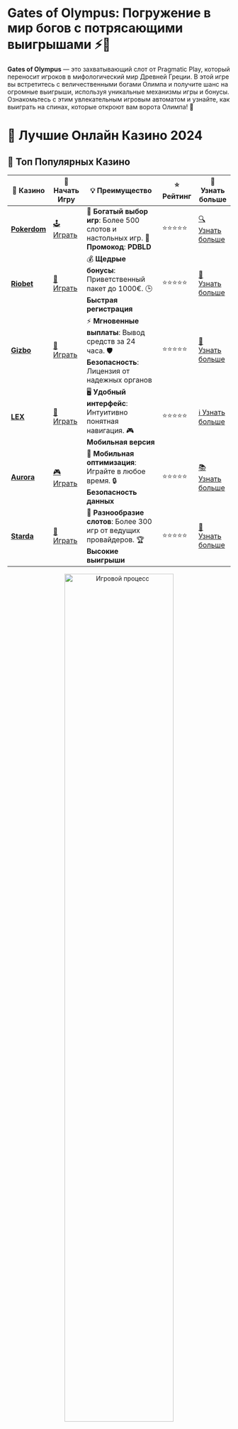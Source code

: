 # Gates of Olympus: Погружение в мир богов с потрясающими выигрышами ⚡️👑

**Gates of Olympus** — это захватывающий слот от Pragmatic Play, который переносит игроков в мифологический мир Древней Греции. В этой игре вы встретитесь с величественными богами Олимпа и получите шанс на огромные выигрыши, используя уникальные механизмы игры и бонусы. Ознакомьтесь с этим увлекательным игровым автоматом и узнайте, как выиграть на спинах, которые откроют вам ворота Олимпа! 🌟

# 🎰 Лучшие Онлайн Казино 2024

## 🌟 Топ Популярных Казино

| 🎲 **Казино** | 🔗 **Начать Игру** | 💡 **Преимущество** | ⭐ **Рейтинг** | 🔗 **Узнать больше** |
|--------------|---------------------|---------------------|----------------|----------------------|
| [**Pokerdom**](https://brandplay.link/4k77v2yx) | [🕹️ Играть](https://brandplay.link/4k77v2yx) | 🎉 **Богатый выбор игр**: Более 500 слотов и настольных игр. 🎁 **Промокод**: **PDBLD** | ⭐⭐⭐⭐⭐ | [🔍 Узнать больше](https://brandplay.link/4k77v2yx) |
| [**Riobet**](https://brandplay.link/7xBLTPyj) | [🎰 Играть](https://brandplay.link/7xBLTPyj) | 💰 **Щедрые бонусы**: Приветственный пакет до 1000€. 🕒 **Быстрая регистрация** | ⭐⭐⭐⭐⭐ | [📖 Узнать больше](https://brandplay.link/7xBLTPyj) |
| [**Gizbo**](https://brandplay.link/bprXw4YV) | [🎲 Играть](https://brandplay.link/bprXw4YV) | ⚡ **Мгновенные выплаты**: Вывод средств за 24 часа. 🛡️ **Безопасность**: Лицензия от надежных органов | ⭐⭐⭐⭐⭐ | [📝 Узнать больше](https://brandplay.link/bprXw4YV) |
| [**LEX**](https://brandplay.link/zW4hdDFV) | [🤑 Играть](https://brandplay.link/zW4hdDFV) | 🖥️ **Удобный интерфейс**: Интуитивно понятная навигация. 🎮 **Мобильная версия** | ⭐⭐⭐⭐⭐ | [ℹ️ Узнать больше](https://brandplay.link/zW4hdDFV) |
| [**Aurora**](https://10trafic-stat2.com/click/668546556bcc6313411604bd/6766/13032/subaccount) | [🎮 Играть](https://10trafic-stat2.com/click/668546556bcc6313411604bd/6766/13032/subaccount) | 📱 **Мобильная оптимизация**: Играйте в любое время. 🔒 **Безопасность данных** | ⭐⭐⭐⭐⭐ | [📚 Узнать больше](https://10trafic-stat2.com/click/668546556bcc6313411604bd/6766/13032/subaccount) |
| [**Starda**](https://brandplay.link/fB7xwRFL) | [🎯 Играть](https://brandplay.link/fB7xwRFL) | 🎰 **Разнообразие слотов**: Более 300 игр от ведущих провайдеров. 🏆 **Высокие выигрыши** | ⭐⭐⭐⭐⭐ | [🔎 Узнать больше](https://brandplay.link/fB7xwRFL) |

<div align="center">
    <img src="https://i.pinimg.com/originals/87/9e/b9/879eb9354dd0699582408b68f2e253b2.gif" alt="Игровой процесс" width="70%">
</div>

## 💎 Лучшие Бонусы и Акции

| 🎲 **Казино** | 🔗 **Начать Игру** | 💡 **Преимущество** | ⭐ **Рейтинг** | 🔗 **Узнать больше** |
|--------------|---------------------|---------------------|----------------|----------------------|
| [**Kometa**](https://brandplay.link/8ZymQJV8) | [🎰 Играть](https://brandplay.link/8ZymQJV8) | 🎁 **Эксклюзивные бонусы**: Регулярные акции и промо. 🔄 **Программы лояльности** | ⭐⭐⭐⭐☆ | [🔍 Узнать больше](https://brandplay.link/8ZymQJV8) |
| [**R7**](https://brandplay.link/bMd3Yjsw) | [🕹️ Играть](https://brandplay.link/bMd3Yjsw) | 🕒 **Круглосуточная поддержка**: Всегда на связи. 💸 **Высокие лимиты** | ⭐⭐⭐⭐☆ | [📖 Узнать больше](https://brandplay.link/bMd3Yjsw) |
| [**7K**](https://brandplay.link/BvQyFShp) | [🎲 Играть](https://brandplay.link/BvQyFShp) | 🌟 **Эксклюзивные бонусы**: Только для VIP игроков. 🎉 **Сезонные акции** | ⭐⭐⭐⭐☆ | [📝 Узнать больше](https://brandplay.link/BvQyFShp) |
| [**Kent**](https://brandplay.link/Fv2WP3js) | [🤑 Играть](https://brandplay.link/Fv2WP3js) | 📈 **Высокий RTP**: Более 98%. 💼 **Профессиональная поддержка** | ⭐⭐⭐⭐☆ | [ℹ️ Узнать больше](https://brandplay.link/Fv2WP3js) |
| [**1Xslots**](https://brandplay.link/hSB1khtr) | [🎮 Играть](https://brandplay.link/hSB1khtr) | 🎉 **Множество акций**: Еженедельные бонусы и турниры. 🛡️ **Безопасность** | ⭐⭐⭐⭐☆ | [📚 Узнать больше](https://brandplay.link/hSB1khtr) |
| [**Gama**](https://brandplay.link/j6NMKsDz) | [🎯 Играть](https://brandplay.link/j6NMKsDz) | 🔍 **Интуитивный интерфейс**: Легкость использования. 🏅 **Престижные турниры** | ⭐⭐⭐⭐☆ | [🔎 Узнать больше](https://brandplay.link/j6NMKsDz) |

<div align="center">
    <img src="https://i.pinimg.com/originals/87/9e/b9/879eb9354dd0699582408b68f2e253b2.gif" alt="Игровой процесс" width="70%">
</div>

## 🚀 Быстрые Выигрыши и Поддержка

| 🎲 **Казино** | 🔗 **Начать Игру** | 💡 **Преимущество** | ⭐ **Рейтинг** | 🔗 **Узнать больше** |
|--------------|---------------------|---------------------|----------------|----------------------|
| [**Onion**](https://brandplay.link/zBGRVpQ9) | [🎰 Играть](https://brandplay.link/zBGRVpQ9) | 🤑 **Низкие ставки**: Идеально для начинающих. 🔄 **Быстрые выводы** | ⭐⭐⭐⭐☆ | [🔍 Узнать больше](https://brandplay.link/zBGRVpQ9) |
| [**Чемпион**](https://temon-gter.cfd/go/lRq?p80412p304504pcc44t17455) | [🕹️ Играть](https://temon-gter.cfd/go/lRq?p80412p304504pcc44t17455) | 🏅 **Лояльная программа**: Награды за активность. 🎁 **Ежемесячные бонусы** | ⭐⭐⭐⭐☆ | [📖 Узнать больше](https://temon-gter.cfd/go/lRq?p80412p304504pcc44t17455) |
| [**Vavada**](https://vavadapartner.pro/?promo=ea5c9275-6854-4505-94fc-95ab18221945-linkb2) | [🎲 Играть](https://vavadapartner.pro/?promo=ea5c9275-6854-4505-94fc-95ab18221945-linkb2) | 🚀 **Быстрая регистрация**: Начните играть мгновенно. 🔐 **Безопасные транзакции** | ⭐⭐⭐⭐☆ | [📝 Узнать больше](https://vavadapartner.pro/?promo=ea5c9275-6854-4505-94fc-95ab18221945-linkb2) |
| [**Friends**](https://gofriends.kim/linkb2) | [🤑 Играть](https://gofriends.kim/linkb2) | 🤝 **Социальные игры**: Играйте с друзьями. 🌐 **Мультиплатформенность** | ⭐⭐⭐⭐☆ | [ℹ️ Узнать больше](https://gofriends.kim/linkb2) |
| [**1WIN**](https://brandplay.link/smXVpBbG) | [🎮 Играть](https://brandplay.link/smXVpBbG) | 🏆 **Турниры с большими призами**: Присоединяйтесь к состязаниям. 🎯 **Акции каждый день** | ⭐⭐⭐⭐⭐ | [🔍 Узнать больше](https://brandplay.link/smXVpBbG) |
| [**Drip**](https://drp-ircp01.com/c07e6a3db) | [🎯 Играть](https://drp-ircp01.com/c07e6a3db) | 🌐 **Инновационные игры**: Новейшие игровые технологии. 🛡️ **Высокая безопасность** | ⭐⭐⭐⭐☆ | [🔎 Узнать больше](https://drp-ircp01.com/c07e6a3db) |

✨ **Выбирайте лучшее казино для себя и наслаждайтесь игрой! Удачи!** ✨

![Gates of Olympus](https://i.pinimg.com/originals/a9/29/6e/a9296ea1cf6a7c20a985e593451f0323.png)

<div align="center">
    <img src="https://i.pinimg.com/originals/87/9e/b9/879eb9354dd0699582408b68f2e253b2.gif" alt="Gates of Olympus" width="70%">
</div>

---

### Обзор **Gates of Olympus** ⛅️

**Gates of Olympus** — это слот с уникальной механикой, который предлагает игрокам возможность заработать большие деньги, исследуя мифологический мир. Игра предлагает не только увлекательный сюжет, но и щедрые бонусы, такие как множители и бесплатные спины, которые могут привести к крупным выплатам.

- **Тема игры**: Древнегреческие боги, мифология и небеса. В игре предстоит встретиться с такими могущественными фигурами, как Зевс и другие олимпийские боги.
- **RTP (возврат игроку)**: 96.5%. Это оптимальный показатель для слота, который сочетает в себе высокие шансы на выигрыш с потрясающей атмосферой.
- **Механика**: Классическая схема "tumble" (падение) — после каждого выигрыша символы исчезают, а новые заполняют пустые места, что увеличивает шанс на дополнительные выигрыши.

---

### Особенности слота **Gates of Olympus** ⚡️

1. **Множители на каждом спине** 💥  
   Один из самых ярких аспектов слота — это наличие множителей, которые могут значительно увеличить ваши выигрыши. Множители могут быть активированы на любом спине и варьироваться от 2x до 500x, что позволяет получить по-настоящему крупные выплаты.

2. **Бонусный режим с бесплатными спинами** 🎁  
   Чтобы активировать бесплатные вращения, нужно собрать 4 и более символов "scatter" (молнии), которые запустят серию фриспинов. Во время бонусного раунда множители могут стать еще выше, что увеличивает шанс на впечатляющий выигрыш.

3. **Механизм "Tumble"** 🎲  
   Как и в многих других слотах от Pragmatic Play, после каждого выигрыша символы исчезают, а на их место выпадают новые. Это дает игрокам шанс на несколько выигрышей подряд в одном и том же спине.

4. **Бонусные множители** ✨  
   Важной особенностью игры является возможность выпадения множителей на случайные символы. Иногда эти множители могут быть настолько высокими, что они превратят даже самый скромный выигрыш в настоящую золотую возможность!

---

### Как играть в **Gates of Olympus** и увеличить шансы на успех? 💸

1. **Изучите таблицу выплат** 📜  
   Перед тем как начать игру на реальные деньги, внимательно ознакомьтесь с таблицей выплат, чтобы узнать, какие комбинации символов принесут вам наибольшие выигрыши.

2. **Контролируйте банкролл** 💰  
   Установите лимиты для ставок и придерживайтесь их. **Gates of Olympus** — это слот с высокой волатильностью, поэтому важно управлять своим капиталом, чтобы не оказаться в минусе.

3. **Используйте бонусные фриспины** 🎰  
   Бесплатные спины — это один из самых прибыльных элементов слота. Постарайтесь активировать бонусный режим, чтобы увеличить свои шансы на крупный выигрыш.

4. **Тестируйте игру в демо-режиме** 🆓  
   Прежде чем делать реальные ставки, попробуйте демо-режим, чтобы познакомиться с игрой и ее механиками без риска потерять деньги.

---

### Преимущества игры в **Gates of Olympus** 💥

1. **Высокие шансы на выигрыш с множителями** 💸  
   Наличие множителей на каждом спине открывает большие возможности для крупных выигрышей, особенно если удастся поймать высокие множители во время бесплатных спинов.

2. **Потрясающая графика и атмосфера** 🎨  
   Игра в **Gates of Olympus** погружает вас в атмосферу древнегреческой мифологии с захватывающим дизайном и великолепной анимацией, что делает процесс игры не только прибыльным, но и увлекательным.

3. **Доступность на мобильных устройствах** 📱  
   Как и большинство слотов от Pragmatic Play, **Gates of Olympus** идеально оптимизирован для игры на мобильных устройствах, что позволяет вам наслаждаться игрой в любое время и в любом месте.

4. **Динамичные бонусы и фриспины** 🎁  
   Бесплатные вращения и бонусные множители делают игру более динамичной и дают игрокам шанс на огромные выигрыши.

---

### Заключение 🎯

**Gates of Olympus** — это не просто слот с красивыми графиками и захватывающими бонусами, это настоящий шанс для игроков выиграть крупные суммы благодаря множителям и бесплатным вращениям. Мифологическая тематика, высокие выплаты и динамичные бонусные функции делают эту игру одной из самых популярных среди любителей онлайн-казино.

💬 **Попробуйте свои силы в **Gates of Olympus** и откройте ворота к впечатляющим выигрышам!**
